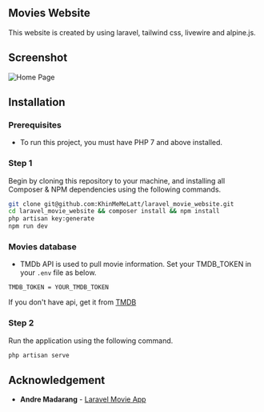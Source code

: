 ## Movies Website

This website is created by using laravel, tailwind css, livewire and alpine.js.

## Screenshot
![Home Page](https://github.com/KhinMeMeLatt/laravel_movie_website/home_page.JPG)

## Installation

### Prerequisites
-   To run this project, you must have PHP 7 and above installed.

### Step 1
Begin by cloning this repository to your machine, and installing all Composer & NPM dependencies using the following commands.

```bash
git clone git@github.com:KhinMeMeLatt/laravel_movie_website.git
cd laravel_movie_website && composer install && npm install
php artisan key:generate
npm run dev
```

### Movies database
-   TMDb API is used to pull movie information. Set your TMDB_TOKEN in your `.env` file as below. 
```properties
TMDB_TOKEN = YOUR_TMDB_TOKEN
```
If you don't have api, get it from [TMDB](https://www.themoviedb.org/)

### Step 2
Run the application using the following command.

```bash
php artisan serve
```

## Acknowledgement
-   **Andre Madarang** - [Laravel Movie App](https://www.youtube.com/watch?v=9OKbmMqsREc)